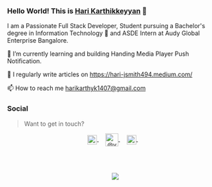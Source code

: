 ### Hello World! This is [Hari Karthikkeyyan](https://harikarthyk.com/) 👋 



I am a Passionate  Full Stack Developer, Student pursuing a Bachelor's degree in Information Technology 🎒 and ASDE Intern at Audy Global Enterprise Bangalore.

🔭 I’m currently learning and building Handing Media Player Push Notification.

<!-- 🌱 I’m currently learning AW -->

📝 I regularly write articles on https://hari-jsmith494.medium.com/

📫 How to reach me harikarthyk1407@gmail.com

### Social

> Want to get in touch?

<p align="center">
  <a href="https://www.linkedin.com/in/harikarthyk/">
  <img align="center" alt="Linkdein" width="22px" src="https://cdn.jsdelivr.net/npm/simple-icons@v3/icons/linkedin.svg" />
</a>&nbsp;&nbsp;&nbsp;
  <a href="https://hari-jsmith494.medium.com/" target="blank">
    <img align="center" src="https://cdn.jsdelivr.net/npm/simple-icons@3.0.1/icons/medium.svg" alt="@vadorequest" height="30" width="30" />
  </a>&nbsp;&nbsp;&nbsp;
<a href="https://github.com/Harikarthyk">
  <img align="center" alt="Instagram" width="22px" src="https://cdn.jsdelivr.net/npm/simple-icons@v3/icons/instagram.svg" />
</a> &nbsp;&nbsp;&nbsp;
</p>

<!-- <p align="center">
  <img align="center" src="https://github-readme-stats.vercel.app/api/top-langs/?username=Harikarthyk&layout=compact&hide=php,smarty&bg_color=30,e96443,904e95&title_color=fff&text_color=fff" alt="vadorequest" />&nbsp;
  <img align="center" src="https://github-readme-stats.vercel.app/api?username=Harikarthyk&show_icons=true&count_private=true&show_icons=true&hide=php&bg_color=30,e96443,904e95&title_color=fff&text_color=fff" alt="vadorequest" />
</p> -->

<br>
</br>

<!-- <p align="center">Show some ❤️ by starring some of the repositories!</p> -->

  <p align="center">
   <img  src="https://github-readme-stats.vercel.app/api?username=Harikarthyk&theme=buefy&show_icons=true&count_private=true">
 </p>
